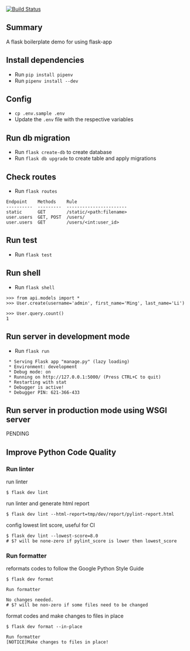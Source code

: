 [![Build Status](https://travis-ci.com/rainchen/flask-app-demo.svg?branch=master)](https://travis-ci.com/rainchen/flask-app-demo)

## Summary

A flask boilerplate demo for using flask-app

## Install dependencies 

- Run `pip install pipenv`
- Run `pipenv install --dev`

## Config

- `cp .env.sample .env`
- Update the `.env` file with the respective variables 

## Run db migration

- Run `flask create-db` to create database
- Run `flask db upgrade` to create table and apply migrations

## Check routes

- Run `flask routes`

```
Endpoint    Methods    Rule
----------  ---------  -----------------------
static      GET        /static/<path:filename>
user.users  GET, POST  /users/
user.users  GET        /users/<int:user_id>
```

## Run test

- Run `flask test`

## Run shell

- Run `flask shell`

```
>>> from api.models import *
>>> User.create(username='admin', first_name='Ming', last_name='Li')

>>> User.query.count()
1
```

## Run server in development mode

- Run `flask run`

```
 * Serving Flask app "manage.py" (lazy loading)
 * Environment: development
 * Debug mode: on
 * Running on http://127.0.0.1:5000/ (Press CTRL+C to quit)
 * Restarting with stat
 * Debugger is active!
 * Debugger PIN: 621-366-433
```

## Run server in production mode using WSGI server

PENDING

## Improve Python Code Quality

### Run linter

run linter

```
$ flask dev lint
```

run linter and generate html report

```
$ flask dev lint --html-report=tmp/dev/report/pylint-report.html
```

config lowest lint score, useful for CI

```
$ flask dev lint --lowest-score=8.0
# $? will be none-zero if pylint_score is lower then lowest_score
```

### Run formatter

reformats codes to follow the Google Python Style Guide

```
$ flask dev format

Run formatter

No changes needed.
# $? will be non-zero if some files need to be changed
```

format codes and make changes to files in place

```
$ flask dev format --in-place

Run formatter
[NOTICE]Make changes to files in place!
```
